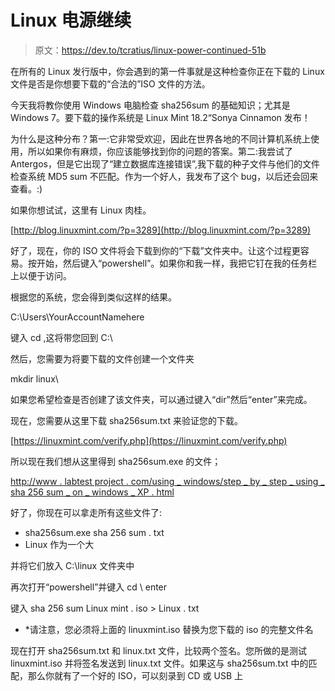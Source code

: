 # Linux 电源继续

> 原文：<https://dev.to/tcratius/linux-power-continued-51b>

在所有的 Linux 发行版中，你会遇到的第一件事就是这种检查你正在下载的 Linux 文件是否是你想要下载的“合法的”ISO 文件的方法。

今天我将教你使用 Windows 电脑检查 sha256sum 的基础知识；尤其是 Windows 7。要下载的操作系统是 Linux Mint 18.2“Sonya Cinnamon 发布！

为什么是这种分布？第一:它非常受欢迎，因此在世界各地的不同计算机系统上使用，所以如果你有麻烦，你应该能够找到你的问题的答案。第二:我尝试了 Antergos，但是它出现了“建立数据库连接错误”,我下载的种子文件与他们的文件检查系统 MD5 sum 不匹配。作为一个好人，我发布了这个 bug，以后还会回来查看。:)

如果你想试试，这里有 Linux 肉桂。

[http://blog.linuxmint.com/?p=3289](http://blog.linuxmint.com/?p=3289)

好了，现在，你的 ISO 文件将会下载到你的“下载”文件夹中。让这个过程更容易。按开始，然后键入“powershell”。如果你和我一样，我把它钉在我的任务栏上以便于访问。

根据您的系统，您会得到类似这样的结果。

C:\Users\YourAccountNamehere

键入 cd \,这将带您回到 C:\

然后，您需要为将要下载的文件创建一个文件夹

mkdir linux\

如果您希望检查是否创建了该文件夹，可以通过键入“dir”然后“enter”来完成。

现在，您需要从这里下载 sha256sum.txt 来验证您的下载。

[https://linuxmint.com/verify.php](https://linuxmint.com/verify.php)

所以现在我们想从这里得到 sha256sum.exe 的文件；

[http://www . labtest project . com/using _ windows/step _ by _ step _ using _ sha 256 sum _ on _ windows _ XP . html](http://www.labtestproject.com/using_windows/step_by_step_using_sha256sum_on_windows_xp.html)

好了，你现在可以拿走所有这些文件了:

*   sha256sum.exe sha 256 sum . txt
*   Linux 作为一个大

并将它们放入 C:\linux 文件夹中

再次打开“powershell”并键入 cd \ enter

键入 sha 256 sum Linux mint . iso > Linux . txt

* *请注意，您必须将上面的 linuxmint.iso 替换为您下载的 iso 的完整文件名

现在打开 sha256sum.txt 和 linux.txt 文件，比较两个签名。您所做的是测试 linuxmint.iso 并将签名发送到 linux.txt 文件。如果这与 sha256sum.txt 中的匹配，那么你就有了一个好的 ISO，可以刻录到 CD 或 USB 上